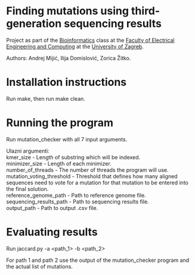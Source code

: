 # Finding mutations using third-generation sequencing results
Project as part of the [Bioinformatics](https://www.fer.unizg.hr/predmet/bio) class at the [Faculty of Electrical Engineering and Computing](https://www.fer.unizg.hr/) at the [University of Zagreb](http://www.unizg.hr/).

Authors: Andrej Mijić, Ilija Domislović, Zorica Žitko.

# Installation instructions
Run make, then run make clean.

# Running the program
Run mutation_checker with all 7 input arguments.

Ulazni argumenti:<br/>
kmer_size - Length of substring which will be indexed.<br/>
minimizer_size - Length of each minimizer.<br/>
number_of_threads - The number of threads the program will use.<br/>
mutation_voting_threshold - Threshold that defines how many aligned sequences need to vote for a mutation for that mutation to be entered into the final solution.<br/>
reference_genome_path - Path to reference genome file.<br/>
sequencing_results_path - Path to sequencing results file.<br/>
output_path - Path to output .csv file.<br/>

# Evaluating results
Run jaccard.py -a <path_1> -b <path_2>

For path 1 and path 2 use the output of the mutation_checker program and the actual list of mutations.
